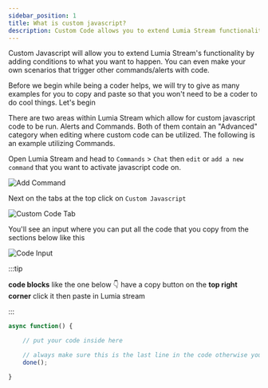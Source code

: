```yaml
---
sidebar_position: 1
title: What is custom javascript?
description: Custom Code allows you to extend Lumia Stream functionality by adding your own scenarios to commands and alerts with code all using JavaScript
---
```


Custom Javascript will allow you to extend Lumia Stream's functionality by adding conditions to what you want to happen. You can even make your own scenarios that trigger other commands/alerts with code.

Before we begin while being a coder helps, we will try to give as many examples for you to copy and paste so that you won't need to be a coder to do cool things. Let's begin

There are two areas within Lumia Stream which allow for custom javascript code to be run. Alerts and Commands. Both of them contain an "Advanced" category when editing where custom code can be utilized. The following is an example utilizing Commands.

Open Lumia Stream and head to `Commands` > `Chat` then `edit` or `add a new command` that you want to activate javascript code on.

![Add Command](/img/code/add-command.jpg)

Next on the tabs at the top click on `Custom Javascript`

![Custom Code Tab](/img/code/custom-code-tab.jpg)

You'll see an input where you can put all the code that you copy from the sections below like this

![Code Input](/img/code/code-prompt.jpg)

:::tip

**code blocks** like the one below 👇 have a copy button on the **top right corner** click it then paste in Lumia stream

:::

```js
async function() {

    // put your code inside here

    // always make sure this is the last line in the code otherwise your computer may get slower due to memory leaks
    done();

}
```
